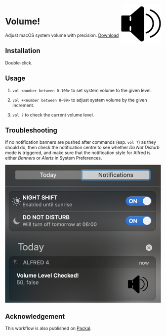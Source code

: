 <img src="./raw/icon.png" width:auto height=128pt align="right" />

# Volume!

Adjust macOS system volume with precision.
[Download](https://github.com/BaksiLi/AlfredWorkflows/tree/master/workflows/Volume.alfredworkflow?raw=true)

## Installation
Double-click.

## Usage
1. `vol <number between 0–100>` to set system volume to the given level. 

1. `vol +<number between 0–99>` to adjust system volume by the given increment.

1. `vol ?` to check the current volume level.

## Troubleshooting
If no notification banners are pushed after commands (esp. `vol ?`) as they should do, then check the notification centre to see whether *Do Not Disturb* mode is triggered, and make sure that the notification style for Alfred is either *Banners* or *Alerts* in System Preferences.

![notification centre](resources/illus.png)

## Acknowledgement
This workflow is also published on [Packal](http://www.packal.org/workflow/volume).

